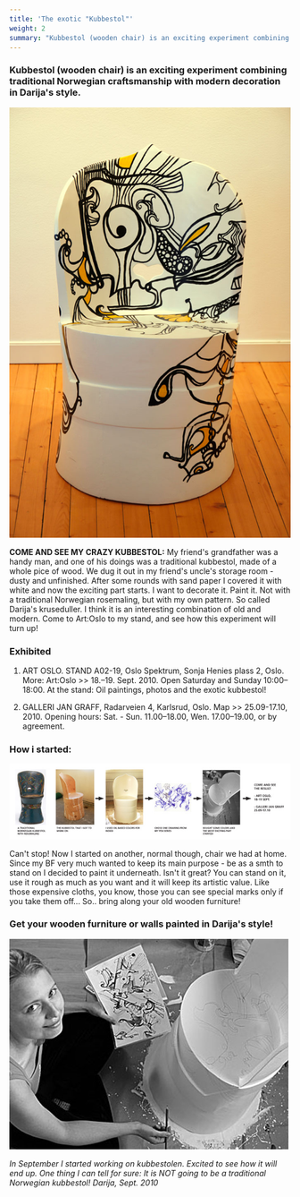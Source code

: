 ```yaml
---
title: 'The exotic "Kubbestol"'
weight: 2
summary: "Kubbestol (wooden chair) is an exciting experiment combining traditional Norwegian craftsmanship with modern decoration in Darija's style"
---
```


### Kubbestol (wooden chair) is an exciting experiment combining traditional Norwegian craftsmanship with modern decoration in Darija's style.

![Wooden chair](Kubbestol-by-Darija.jpg)

**COME AND SEE MY CRAZY KUBBESTOL:** My friend's grandfather was a handy man, and one of his doings was a traditional kubbestol, made of a whole pice of wood. We dug it out in my friend's uncle's storage room - dusty and unfinished. After some rounds with sand paper I covered it with white and now the exciting part starts. I want to decorate it. Paint it. Not with a traditional Norwegian rosemaling, but with my own pattern. So called Darija's kruseduller. I think it is an interesting combination of old and modern. Come to Art:Oslo to my stand, and see how this experiment will turn up!


### Exhibited

1) ART OSLO. STAND A02-19, Oslo Spektrum, Sonja Henies plass 2, Oslo. More: Art:Oslo >>
   18.–19. Sept. 2010. Open Saturday and Sunday 10:00–18:00. At the stand: Oil paintings, photos and the exotic kubbestol!

2) GALLERI JAN GRAFF, Radarveien 4, Karlsrud, Oslo. Map >>
   25.09-17.10, 2010. Opening hours: Sat. - Sun. 11.00–18.00, Wen. 17.00–19.00, or by agreement.

### How i started:

![From traditional to fusion design](Scheme-kubbestol.jpg)

Can't stop! Now I started on another, normal though, chair we had at home. Since my BF very much wanted to keep its main purpose - be as a smth to stand on I decided to paint it underneath. Isn't it great? You can stand on it, use it rough as much as you want and it will keep its artistic value. Like those expensive cloths, you know, those you can see special marks only if you take them off... So.. bring along your old wooden furniture!

### Get your wooden furniture or walls painted in Darija's style!

![Darija arbeider med kubbestolen](featured-Kubbestol_artoslo2010.jpg)

*In September I started working on kubbestolen. Excited to see how it will end up. One thing I can tell for sure: It is NOT going to be a traditional Norwegian kubbestol! Darija, Sept. 2010*